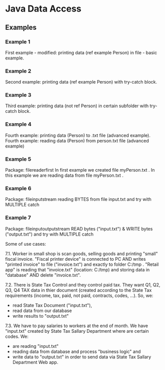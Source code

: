 # Java Data Access 

## Examples

### Example 1 

First example - modified: printing data (ref example Person) in file - basic example.

### Example 2

Second example: printing data (ref example Person) with try-catch block.

### Example 3

Third example: printing data (not ref Person) in certain subfolder with try-catch block.

### Example 4

Fourth example: printing data (Person) to .txt file (advanced example).
Fourth example: reading data (Person) from person.txt file (advanced example)

### Example 5

Package: filereaderfirst
In first example we created file myPerson.txt . In this example we are reading data from file myPerson.txt .

### Example 6

Package: fileinputstream
reading BYTES from file input.txt and try with MULTIPLE catch

### Example 7

Package: fileinputoutputstream
READ bytes ("input.txt") & WRITE bytes ("output.txt") and try with MULTIPLE catch

Some of use cases:

7.1.
Worker in small shop is scan goods, selling goods and printing "small" fiscal invoice.
"Fiscal printer device" is connected to PC AND writes "printed invoice" to file ("invoice.txt") and exactly to folder C:/tmp . "Retail app" is reading that "invoice.txt" (location: C:/tmp) and storing data in "database" AND delete "invoice.txt".

7.2.
There is State Tax Control and they control paid tax.
They want Q1, Q2, Q3, Q4 TAX data in thier document (created according to the State Tax requirements (income, tax, paid, not paid, contracts, codes, ...). So, we:
- read State Tax Document ("input.txt"),
- read data from our database
- write results to "output.txt"

7.3.
We have to pay salaries to workers at the end of month.
We have "input.txt" created by State Tax Sallary Department where are certain codes. We:
- are reading "input.txt"
- reading data from database and process "business logic" and
- write data to "output.txt" in order to send data via State Tax Sallary Department Web app.


